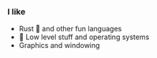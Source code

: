 ### I like
- Rust 🦀 and other fun languages
- 🔭 Low level stuff and operating systems
- Graphics and windowing
